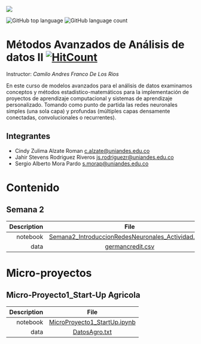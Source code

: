 ![](https://investigaciones.uniandes.edu.co/wp-content/themes/vicerrectoria001/images/logo2.png)

 ![GitHub top language](https://img.shields.io/github/languages/top/sergiomora03/deep-learning-intermediate) ![GitHub language count](https://img.shields.io/github/languages/count/sergiomora03/deep-learning-intermediate)

# Métodos Avanzados de Análisis de datos II [![HitCount](http://hits.dwyl.com/sergiomora03/deep-learning-intermediate.svg)](http://hits.dwyl.com/sergiomora03/deep-learning-intermediate)

Instructor: *Camilo Andres Franco De Los Rios*

En este curso de modelos avanzados para el análisis de datos examinamos conceptos y métodos
estadístico-matemáticos para la implementación de proyectos de aprendizaje computacional y
sistemas de aprendizaje personalizado. Tomando como punto de partida las redes neuronales
simples (una sola capa) y profundas (múltiples capas densamente conectadas, convolucionales o
recurrentes).

## Integrantes



* Cindy Zulima Alzate Roman <c.alzate@uniandes.edu.co>
* Jahir Stevens Rodriguez Riveros <js.rodriguezr@uniandes.edu.co>
* Sergio Alberto Mora Pardo <s.morap@uniandes.edu.co>

 

# Contenido

## Semana 2

|Description  | File|
|-----------: |:------------:|
|notebook| [Semana2_IntroduccionRedesNeuronales_Actividad.ipynb](https://nbviewer.jupyter.org/github/sergiomora03/deep-learning-intermediate/blob/master/Activities/Semana2_IntroduccionRedesNeuronales_Actividad.ipynb) |
|data| [germancredit.csv](https://raw.githubusercontent.com/sergiomora03/deep-learning-intermediate/master/Activities/germancredit.csv) |

# Micro-proyectos

## Micro-Proyecto1_Start-Up Agricola

|Description  | File|
|-----------: |:------------:|
|notebook| [MicroProyecto1_StartUp.ipynb](https://nbviewer.jupyter.org/github/sergiomora03/deep-learning-intermediate/blob/master/Micro-Proyecto1_Start-Up%20Agricola/MicroProyecto1_StartUp.ipynb) |
|data| [DatosAgro.txt](https://raw.githubusercontent.com/sergiomora03/deep-learning-intermediate/master/Micro-Proyecto1_Start-Up%20Agricola/DatosAgro.txt) |




